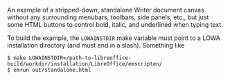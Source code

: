 An example of a stripped-down, standalone Writer document canvas without any surrounding menubars,
toolbars, side panels, etc., but just some HTML buttons to control bold, italic, and underlined when
typing text.

To build the example, the `LOWAINSTDIR` make variable must point to a LOWA installation directory
(and must end in a slash).  Something like
```
$ make LOWAINSTDIR=/path-to-libreoffice-build/workdir/installation/LibreOffice/emscripten/
$ emrun out/standalone.html
```
